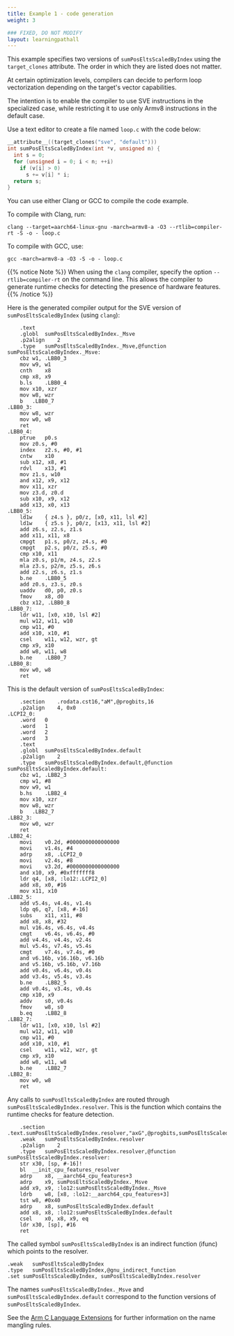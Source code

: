 ```yaml
---
title: Example 1 - code generation
weight: 3

### FIXED, DO NOT MODIFY
layout: learningpathall
---
```


This example specifies two versions of `sumPosEltsScaledByIndex` using the `target_clones` attribute. The order in which they are listed does not matter. 

At certain optimization levels, compilers can decide to perform loop vectorization depending on the target's vector capabilities. 

The intention is to enable the compiler to use SVE instructions in the specialized case, while restricting it to use only Armv8 instructions in the default case.

Use a text editor to create a file named `loop.c` with the code below:

```c
__attribute__((target_clones("sve", "default")))
int sumPosEltsScaledByIndex(int *v, unsigned n) {
  int s = 0;
  for (unsigned i = 0; i < n; ++i)
    if (v[i] > 0)
      s += v[i] * i;
  return s;
}
```

You can use either Clang or GCC to compile the code example.

To compile with Clang, run:

```console
clang --target=aarch64-linux-gnu -march=armv8-a -O3 --rtlib=compiler-rt -S -o - loop.c
```

To compile with GCC, use:

```console
gcc -march=armv8-a -O3 -S -o - loop.c
```

{{% notice Note %}}
When using the `clang` compiler, specify the option `--rtlib=compiler-rt` on the command line. This allows the compiler to generate runtime checks for detecting the presence of hardware features.
{{% /notice %}}

Here is the generated compiler output for the SVE version of `sumPosEltsScaledByIndex` (using `clang`):

```output
	.text
	.globl	sumPosEltsScaledByIndex._Msve
	.p2align	2
	.type	sumPosEltsScaledByIndex._Msve,@function
sumPosEltsScaledByIndex._Msve:
	cbz	w1, .LBB0_3
	mov	w9, w1
	cnth	x8
	cmp	x8, x9
	b.ls	.LBB0_4
	mov	x10, xzr
	mov	w8, wzr
	b	.LBB0_7
.LBB0_3:
	mov	w8, wzr
	mov	w0, w8
	ret
.LBB0_4:
	ptrue	p0.s
	mov	z0.s, #0
	index	z2.s, #0, #1
	cntw	x10
	sub	x12, x8, #1
	rdvl	x13, #1
	mov	z1.s, w10
	and	x12, x9, x12
	mov	x11, xzr
	mov	z3.d, z0.d
	sub	x10, x9, x12
	add	x13, x0, x13
.LBB0_5:
	ld1w	{ z4.s }, p0/z, [x0, x11, lsl #2]
	ld1w	{ z5.s }, p0/z, [x13, x11, lsl #2]
	add	z6.s, z2.s, z1.s
	add	x11, x11, x8
	cmpgt	p1.s, p0/z, z4.s, #0
	cmpgt	p2.s, p0/z, z5.s, #0
	cmp	x10, x11
	mla	z0.s, p1/m, z4.s, z2.s
	mla	z3.s, p2/m, z5.s, z6.s
	add	z2.s, z6.s, z1.s
	b.ne	.LBB0_5
	add	z0.s, z3.s, z0.s
	uaddv	d0, p0, z0.s
	fmov	x8, d0
	cbz	x12, .LBB0_8
.LBB0_7:
	ldr	w11, [x0, x10, lsl #2]
	mul	w12, w11, w10
	cmp	w11, #0
	add	x10, x10, #1
	csel	w11, w12, wzr, gt
	cmp	x9, x10
	add	w8, w11, w8
	b.ne	.LBB0_7
.LBB0_8:
	mov	w0, w8
	ret
```

This is the default version of `sumPosEltsScaledByIndex`:

```output
	.section	.rodata.cst16,"aM",@progbits,16
	.p2align	4, 0x0
.LCPI2_0:
	.word	0
	.word	1
	.word	2
	.word	3
	.text
	.globl	sumPosEltsScaledByIndex.default
	.p2align	2
	.type	sumPosEltsScaledByIndex.default,@function
sumPosEltsScaledByIndex.default:
	cbz	w1, .LBB2_3
	cmp	w1, #8
	mov	w9, w1
	b.hs	.LBB2_4
	mov	x10, xzr
	mov	w8, wzr
	b	.LBB2_7
.LBB2_3:
	mov	w0, wzr
	ret
.LBB2_4:
	movi	v0.2d, #0000000000000000
	movi	v1.4s, #4
	adrp	x8, .LCPI2_0
	movi	v2.4s, #8
	movi	v3.2d, #0000000000000000
	and	x10, x9, #0xfffffff8
	ldr	q4, [x8, :lo12:.LCPI2_0]
	add	x8, x0, #16
	mov	x11, x10
.LBB2_5:
	add	v5.4s, v4.4s, v1.4s
	ldp	q6, q7, [x8, #-16]
	subs	x11, x11, #8
	add	x8, x8, #32
	mul	v16.4s, v6.4s, v4.4s
	cmgt	v6.4s, v6.4s, #0
	add	v4.4s, v4.4s, v2.4s
	mul	v5.4s, v7.4s, v5.4s
	cmgt	v7.4s, v7.4s, #0
	and	v6.16b, v16.16b, v6.16b
	and	v5.16b, v5.16b, v7.16b
	add	v0.4s, v6.4s, v0.4s
	add	v3.4s, v5.4s, v3.4s
	b.ne	.LBB2_5
	add	v0.4s, v3.4s, v0.4s
	cmp	x10, x9
	addv	s0, v0.4s
	fmov	w8, s0
	b.eq	.LBB2_8
.LBB2_7:
	ldr	w11, [x0, x10, lsl #2]
	mul	w12, w11, w10
	cmp	w11, #0
	add	x10, x10, #1
	csel	w11, w12, wzr, gt
	cmp	x9, x10
	add	w8, w11, w8
	b.ne	.LBB2_7
.LBB2_8:
	mov	w0, w8
	ret
```

Any calls to `sumPosEltsScaledByIndex` are routed through `sumPosEltsScaledByIndex.resolver`. This is the function which contains the runtime checks for feature detection. 

```output
	.section	.text.sumPosEltsScaledByIndex.resolver,"axG",@progbits,sumPosEltsScaledByIndex.resolver,comdat
	.weak	sumPosEltsScaledByIndex.resolver
	.p2align	2
	.type	sumPosEltsScaledByIndex.resolver,@function
sumPosEltsScaledByIndex.resolver:
	str	x30, [sp, #-16]!
	bl	__init_cpu_features_resolver
	adrp	x8, __aarch64_cpu_features+3
	adrp	x9, sumPosEltsScaledByIndex._Msve
	add	x9, x9, :lo12:sumPosEltsScaledByIndex._Msve
	ldrb	w8, [x8, :lo12:__aarch64_cpu_features+3]
	tst	w8, #0x40
	adrp	x8, sumPosEltsScaledByIndex.default
	add	x8, x8, :lo12:sumPosEltsScaledByIndex.default
	csel	x0, x8, x9, eq
	ldr	x30, [sp], #16
	ret
```

The called symbol `sumPosEltsScaledByIndex` is an indirect function (ifunc) which points to the resolver.

```output
.weak	sumPosEltsScaledByIndex
.type	sumPosEltsScaledByIndex,@gnu_indirect_function
.set sumPosEltsScaledByIndex, sumPosEltsScaledByIndex.resolver
```

The names `sumPosEltsScaledByIndex._Msve` and `sumPosEltsScaledByIndex.default` correspond to the function versions of `sumPosEltsScaledByIndex`. 

See the [Arm C Language Extensions](https://arm-software.github.io/acle/main/acle.html#name-mangling) for further information on the name mangling rules.
